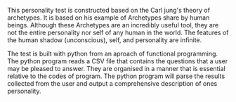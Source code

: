 This personality test is constructed based on the Carl jung's theory of archetypes.
It is based on his example of Archetypes share by human beings.
Although these Archetypes are an incredibly useful tool, they are not the entire personality nor self of any human in the world.
The features of the human shadow (unconscious), self, and personality are infinite.

The test is built with python from an aproach of functional programming.
The python program reads a CSV file that contains the questions that a user may be pleased to answer. They are organised in a manner that is essential relative to the codes of program.
The python program will parse the results collected from the user and output a comprehensive description of ones personality.
